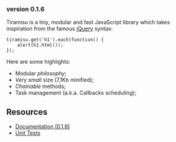 
### version 0.1.6 ###

Tiramisu is a tiny, modular and fast JavaScript library 
which takes inspiration from the famous [jQuery][1] syntax:

    tiramisu.get('h1').each(function() {
        alert(h1.html());
    });

Here are some highlights:

*  Modular *philosophy*;
*  *Very small* size (7,1Kb minified);
*  *Chainable* methods;
*  Task management (a.k.a. Callbacks scheduling);

Resources
---------

*  [Documentation (0.1.6)][2]
*  [Unit Tests][3]

[1]: http://jquery.com/
[2]: http://dl.dropbox.com/u/2060843/tiramisu/docs/index.html
[3]: http://dl.dropbox.com/u/2060843/tiramisu/test/runtests.html
